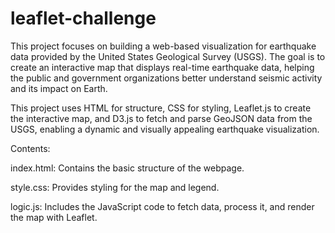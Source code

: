 # leaflet-challenge

This project focuses on building a web-based visualization for earthquake data provided by the United States Geological Survey (USGS). The goal is to create an interactive map that displays real-time earthquake data, helping the public and government organizations better understand seismic activity and its impact on Earth.

This project uses HTML for structure, CSS for styling, Leaflet.js to create the interactive map, and D3.js to fetch and parse GeoJSON data from the USGS, enabling a dynamic and visually appealing earthquake visualization.

Contents:

index.html: Contains the basic structure of the webpage.

style.css: Provides styling for the map and legend.

logic.js: Includes the JavaScript code to fetch data, process it, and render the map with Leaflet.
